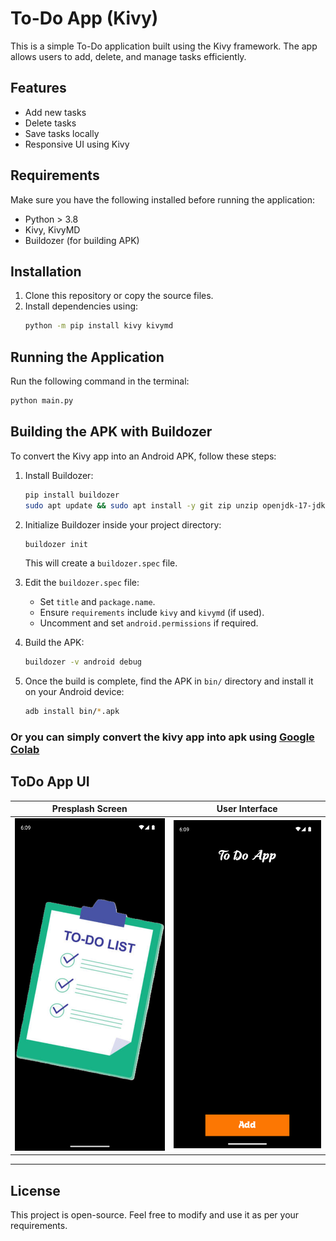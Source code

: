 # To-Do App (Kivy)

This is a simple To-Do application built using the Kivy framework. The app allows users to add, delete, and manage tasks efficiently.

## Features
- Add new tasks
- Delete tasks
- Save tasks locally
- Responsive UI using Kivy

## Requirements
Make sure you have the following installed before running the application:
- Python > 3.8
- Kivy, KivyMD
- Buildozer (for building APK)

## Installation
1. Clone this repository or copy the source files.
2. Install dependencies using:
   ```bash
   python -m pip install kivy kivymd  
   ```

## Running the Application
Run the following command in the terminal:
```bash
python main.py
```

## Building the APK with Buildozer
To convert the Kivy app into an Android APK, follow these steps:

1. Install Buildozer:
   ```bash
   pip install buildozer
   sudo apt update && sudo apt install -y git zip unzip openjdk-17-jdk python3-pip python3-venv
   ```

2. Initialize Buildozer inside your project directory:
   ```bash
   buildozer init
   ```
   This will create a `buildozer.spec` file.

3. Edit the `buildozer.spec` file:
   - Set `title` and `package.name`.
   - Ensure `requirements` include `kivy` and `kivymd` (if used).
   - Uncomment and set `android.permissions` if required.

4. Build the APK:
   ```bash
   buildozer -v android debug
   ```

5. Once the build is complete, find the APK in `bin/` directory and install it on your Android device:
   ```bash
   adb install bin/*.apk
   ```

  ### Or you can simply convert the kivy app into apk using [Google Colab](https://colab.research.google.com/drive/16EHbKfoyAm_9gCZLnwW42hLE4tqKNLG2#scrollTo=7vwhOIgbjlbC)

## ToDo App UI

Presplash Screen            |  User Interface
:-------------------------:|:-------------------------:
<img src="images/img_1.png">   |  <img src="images/img_2.png">

<hr>

## License
This project is open-source. Feel free to modify and use it as per your requirements.



